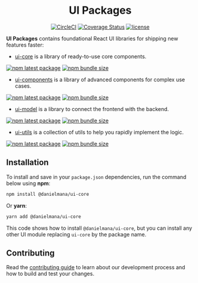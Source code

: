 <h1 align="center">UI Packages</h1>

<div align="center">

[![CircleCI](https://circleci.com/gh/danielmana/ui-packages/tree/master.svg?style=shield)](https://app.circleci.com/pipelines/github/danielmana/ui-packages?branch=master)
[![Coverage Status](https://img.shields.io/codecov/c/github/danielmana/ui-packages/master.svg)](https://codecov.io/gh/danielmana/ui-packages/branch/master)
[![license](https://img.shields.io/badge/license-MIT-blue.svg)](https://github.com/danielmana/ui-packages/blob/HEAD/LICENSE)

</div>

**UI Packages** contains foundational React UI libraries for shipping new features faster:

- [ui-core](https://verdant-klepon-5d2a5e.netlify.app/ui-core/getting-started/overview/) is a library of ready-to-use core components.

[![npm latest package](https://img.shields.io/npm/v/@danielmana/ui-core/latest.svg)](https://www.npmjs.com/package/@danielmana/ui-core)
[![npm bundle size](https://img.shields.io/bundlephobia/minzip/@danielmana/ui-core)](https://bundlephobia.com/package/@danielmana/ui-core@latest)

- [ui-components](https://verdant-klepon-5d2a5e.netlify.app/ui-components/getting-started/overview/) is a library of advanced components for complex use cases.

[![npm latest package](https://img.shields.io/npm/v/@danielmana/ui-components/latest.svg)](https://www.npmjs.com/package/@danielmana/ui-core)
[![npm bundle size](https://img.shields.io/bundlephobia/minzip/@danielmana/ui-components)](https://bundlephobia.com/package/@danielmana/ui-core@latest)

- [ui-model](https://verdant-klepon-5d2a5e.netlify.app/ui-model/getting-started/overview/) is a library to connect the frontend with the backend.

[![npm latest package](https://img.shields.io/npm/v/@danielmana/ui-model/latest.svg)](https://www.npmjs.com/package/@danielmana/ui-core)
[![npm bundle size](https://img.shields.io/bundlephobia/minzip/@danielmana/ui-model)](https://bundlephobia.com/package/@danielmana/ui-core@latest)

- [ui-utils](https://verdant-klepon-5d2a5e.netlify.app/ui-utils/getting-started/overview/) is a collection of utils to help you rapidly implement the logic.

[![npm latest package](https://img.shields.io/npm/v/@danielmana/ui-utils/latest.svg)](https://www.npmjs.com/package/@danielmana/ui-core)
[![npm bundle size](https://img.shields.io/bundlephobia/minzip/@danielmana/ui-utils)](https://bundlephobia.com/package/@danielmana/ui-core@latest)

## Installation

To install and save in your `package.json` dependencies, run the command below using **npm**:

```sh
npm install @danielmana/ui-core
```

Or **yarn**:

```sh
yarn add @danielmana/ui-core
```

This code shows how to install `@danielmana/ui-core`, but you can install any other UI module replacing `ui-core` by the package name.

## Contributing

Read the [contributing guide](/CONTRIBUTING.md) to learn about our development process and how to build and test your changes.
